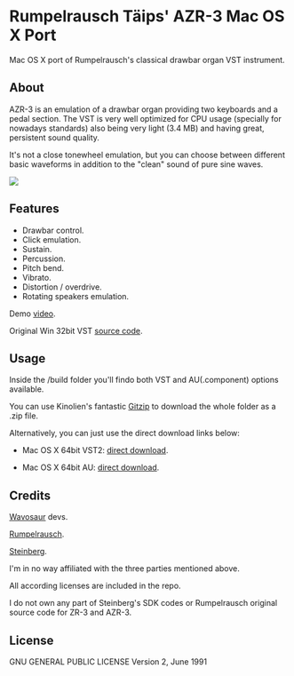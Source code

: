 # Rumpelrausch Täips' AZR-3 Mac OS X Port
Mac OS X port of Rumpelrausch's classical drawbar organ VST instrument.

## About

AZR-3 is an emulation of a drawbar organ providing two keyboards and a pedal section. The VST is very well optimized for CPU usage (specially for nowadays standards) also being very light (3.4 MB) and having great, persistent sound quality.

It's not a close tonewheel emulation, but you can choose between different basic waveforms in addition to the "clean" sound of pure sine waves.

<img src='http://www.vst4free.com/img/azr2.jpg'><img>

## Features

- Drawbar control.
- Click emulation.
- Sustain.
- Percussion.
- Pitch bend.
- Vibrato.
- Distortion / overdrive.
- Rotating speakers emulation.

Demo [video](https://www.youtube.com/watch?v=WHcByQKNLU0&feature=emb_title).

Original Win 32bit VST [source code](http://zr-3.sourceforge.net/).

## Usage 

Inside the /build folder you'll findo both VST and AU(.component) options available.

You can use Kinolien's fantastic [Gitzip](http://kinolien.github.io/gitzip/) to download the whole folder as a .zip file.

Alternatively, you can just use the direct download links below:

- Mac OS X 64bit VST2: [direct download](https://drive.google.com/open?id=1AUXAO3RV4O_9wZ3CitRdymx3otmAbzzd).

- Mac OS X 64bit AU: [direct download](https://drive.google.com/open?id=1Qf7tX32i4ou89Ecb9ZkcrIsVhVs3SyK9).


## Credits 

[Wavosaur](https://www.wavosaur.com/) devs.

[Rumpelrausch](http://zr-3.sourceforge.net/).

[Steinberg](https://www.steinberg.net/).

I'm in no way affiliated with the three parties mentioned above.

All according licenses are included in the repo.

I do not own any part of Steinberg's SDK codes or Rumpelrausch original source code for ZR-3 and AZR-3. 

## License

GNU GENERAL PUBLIC LICENSE
Version 2, June 1991

